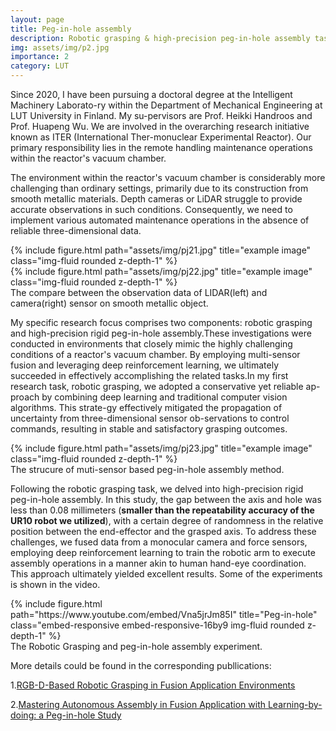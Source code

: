 ```yaml
---
layout: page
title: Peg-in-hole assembly
description: Robotic grasping & high-precision peg-in-hole assembly task
img: assets/img/p2.jpg
importance: 2
category: LUT
---
```


Since 2020, I have been pursuing a doctoral degree at the Intelligent Machinery Laborato-ry within the Department of Mechanical Engineering at LUT University in Finland. My su-pervisors are Prof. Heikki Handroos and Prof. Huapeng Wu. We are involved in the overarching research initiative known as ITER (International Ther-monuclear Experimental Reactor). Our primary responsibility lies in the remote handling maintenance operations within the reactor's vacuum chamber.

The environment within the reactor's vacuum chamber is considerably more challenging than ordinary settings, primarily due to its construction from smooth metallic materials. Depth cameras or LiDAR struggle to provide accurate observations in such conditions. Consequently, we need to implement various automated maintenance operations in the absence of reliable three-dimensional data.

<div class="row">
    <div class="col-sm mt-3 mt-md-0">
        {% include figure.html path="assets/img/pj21.jpg" title="example image" class="img-fluid rounded z-depth-1" %}
    </div>
    <div class="col-sm mt-3 mt-md-0">
        {% include figure.html path="assets/img/pj22.jpg" title="example image" class="img-fluid rounded z-depth-1" %}
    </div>
</div>
<div class="caption">
    The compare between the observation data of LIDAR(left) and camera(right) sensor on smooth metallic object.
</div>

My specific research focus comprises two components: robotic grasping and high-precision rigid peg-in-hole assembly.These investigations were conducted in environments that closely mimic the highly challenging conditions of a reactor's vacuum chamber. By employing multi-sensor fusion and leveraging deep reinforcement learning, we ultimately succeeded in effectively accomplishing the related tasks.In my first research task, robotic grasping, we adopted a conservative yet reliable ap-proach by combining deep learning and traditional computer vision algorithms. This strate-gy effectively mitigated the propagation of uncertainty from three-dimensional sensor ob-servations to control commands, resulting in stable and satisfactory grasping outcomes.

<div class="row">
    <div class="col-sm mt-3 mt-md-0">
        {% include figure.html path="assets/img/pj23.jpg" title="example image" class="img-fluid rounded z-depth-1" %}
    </div>
</div>
<div class="caption">
    The strucure of muti-sensor based peg-in-hole assembly method.
</div>

Following the robotic grasping task, we delved into high-precision rigid peg-in-hole assembly. In this study, the gap between the axis and hole was less than 0.08 millimeters (**smaller than the repeatability accuracy of the UR10 robot we utilized**), with a certain degree of randomness in the relative position between the end-effector and the grasped axis. To address these challenges, we fused data from a monocular camera and force sensors, employing deep reinforcement learning to train the robotic arm to execute assembly operations in a manner akin to human hand-eye coordination. This approach ultimately yielded excellent results. Some of the experiments is shown in the video.

<div class="row justify-content-sm-center">
    <div class="col-10">
        {% include figure.html path="https://www.youtube.com/embed/Vna5jrJm85I" title="Peg-in-hole" class="embed-responsive embed-responsive-16by9 img-fluid rounded z-depth-1" %}
    </div>
</div>
<div class="caption">
	The Robotic Grasping and peg-in-hole assembly experiment.
</div>

More details could be found in the corresponding publlications:

1.[RGB-D-Based Robotic Grasping in Fusion Application Environments](https://www.mdpi.com/2076-3417/12/15/7573)

2.[Mastering Autonomous Assembly in Fusion Application with Learning-by-doing: a Peg-in-hole Study](https://arxiv.org/abs/2208.11737)

